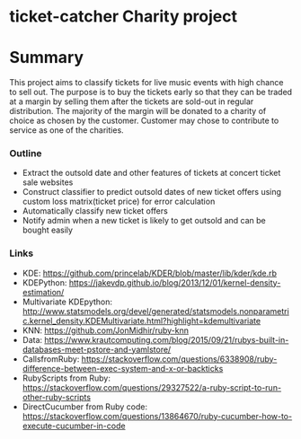 # ticket-catcher Charity project

# Summary
This project aims to classify tickets for live music events with high chance to sell out. The purpose is to buy the tickets early so that they can be traded at a margin by selling them after the tickets are sold-out in regular distribution. The majority of the margin will be donated to a charity of choice as chosen by the customer. Customer may chose to contribute to service as one of the charities.
### Outline
* Extract the outsold date and other features of tickets at concert ticket sale websites
* Construct classifier to predict outsold dates of new ticket offers using custom loss matrix(ticket price) for error calculation
* Automatically classify new ticket offers
* Notify admin when a new ticket is likely to get outsold and can be bought easily

### Links
* KDE: https://github.com/princelab/KDER/blob/master/lib/kder/kde.rb
* KDEPython: https://jakevdp.github.io/blog/2013/12/01/kernel-density-estimation/
* Multivariate KDEpython: http://www.statsmodels.org/devel/generated/statsmodels.nonparametric.kernel_density.KDEMultivariate.html?highlight=kdemultivariate
* KNN: https://github.com/JonMidhir/ruby-knn
* Data: https://www.krautcomputing.com/blog/2015/09/21/rubys-built-in-databases-meet-pstore-and-yamlstore/
* CallsfromRuby: https://stackoverflow.com/questions/6338908/ruby-difference-between-exec-system-and-x-or-backticks
* RubyScripts from Ruby: https://stackoverflow.com/questions/29327522/a-ruby-script-to-run-other-ruby-scripts
* DirectCucumber from Ruby code: https://stackoverflow.com/questions/13864670/ruby-cucumber-how-to-execute-cucumber-in-code
